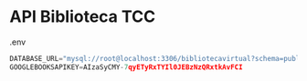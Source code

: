 # API Biblioteca TCC

.env
```js
DATABASE_URL="mysql://root@localhost:3306/bibliotecavirtual?schema=public&timezone=UTC"
GOOGLEBOOKSAPIKEY=AIzaSyCMY-7qyETyRxTYIl0JEBzNzQRxtkAvFCI
```
